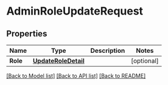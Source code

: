 # AdminRoleUpdateRequest

## Properties

Name | Type | Description | Notes
------------ | ------------- | ------------- | -------------
**Role** | [**UpdateRoleDetail**](UpdateRoleDetail.md) |  | [optional] 

[[Back to Model list]](../README.md#documentation-for-models) [[Back to API list]](../README.md#documentation-for-api-endpoints) [[Back to README]](../README.md)


